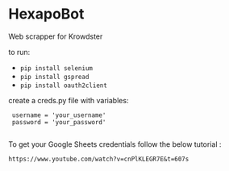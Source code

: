 # HexapoBot
 Web scrapper for Krowdster

to run:
 - `pip install selenium`
 - `pip install gspread`
 - `pip install oauth2client`

create a creds.py file with variables:
``` 
 username = 'your_username'
 password = 'your_password'
 
```

To get your Google Sheets credentials follow the below tutorial :
``` 
https://www.youtube.com/watch?v=cnPlKLEGR7E&t=607s

```

